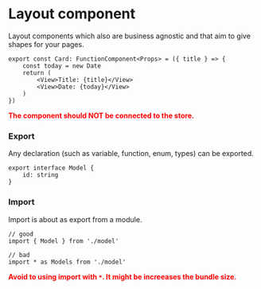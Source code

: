 # Layout component

Layout components which also are business agnostic and that aim to give shapes for your pages.

```tsx
export const Card: FunctionComponent<Props> = ({ title } => {
    const today = new Date
    return (
        <View>Title: {title}</View>
        <View>Date: {today}</View>
    )
})
```
**<font color=red>The component should NOT be connected to the store.</font>**

### Export
Any declaration (such as variable, function, enum, types) can be exported.
```tsx
export interface Model {
    id: string
}
```
### Import
Import is about as export from a module. 
```tsx
// good
import { Model } from './model'

// bad
import * as Models from './model'
```
**<font color=red>Avoid to using import with `*`. It might be increeases the bundle size.</font>**